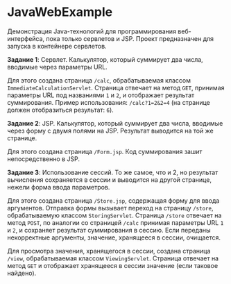 # JavaWebExample

Демонстрация Java-технологий для программирования веб-интерфейса, пока только сервлетов и JSP.
Проект предназначен для запуска в контейнере сервлетов.

**Задание 1**: Сервлет. Калькулятор, который суммирует два числа, вводимые через параметры URL.

Для этого создана страница `/calc`, обрабатываемая классом `ImmediateCalculationServlet`.
Страница отвечает на метод `GET`, принимая параметры URL под названиями `1` и `2`, и отображает результат суммирования.
Пример использования: `/calc?1=2&2=4` (на странице должен отобразиться результат: `6`).

**Задание 2**: JSP. Калькулятор, который суммирует два числа, вводимые через форму с двумя полями на JSP.
Результат выводится на той же странице.

Для этого создана страница `/Form.jsp`.  Код суммирования зашит непосредственно в JSP.

**Задание 3**: Использование сессий. То же самое, что и 2, но результат вычисления сохраняется в сессии
и выводится на другой странице, нежели форма ввода параметров.

Для этого создана страница `/Store.jsp`, содержащая форму для ввода аргументов.
Отправка формы вызывает переход на страницу `/store`, обрабатываемую классом `StoringServlet`.
Страница `/store` отвечает на метод `POST`, по аналогии со страницей `/calc` принимая параметры URL `1` и `2`,
и сохраняет результат суммирования в сессию.
Если переданы некорректные аргументы, значение, хранящееся в сессии, очищается.

Для просмотра значения, хранящегося в сессии, создана страница `/view`, обрабатываемая классом `ViewingServlet`.
Страница отвечает на метод `GET` и отображает хранящееся в сессии значение (если таковое найдено).
